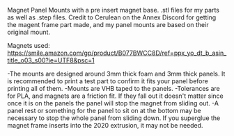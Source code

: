 Magnet Panel Mounts with a pre insert magnet base. .stl files for my parts as well as .step files. 
Credit to Cerulean on the Annex Discord for getting the magent frame part made, and my panel mounts are based on their original mount. 

Magnets used: https://smile.amazon.com/gp/product/B077BWCC8D/ref=ppx_yo_dt_b_asin_title_o03_s00?ie=UTF8&psc=1

-The mounts are designed around 3mm thick foam and 3mm thick panels. It is recommended to print a test part to confirm it fits your panel before printing all of them. 
-Mounts are VHB taped to the panels. 
-Tolerances are for PLA, and magnets are a friction fit. If they fall out it doesn't matter since once it is on the panels the panel will stop the magnet from sliding out. 
-A panel rest or something for the panel to sit on at the bottom may be necessary to stop the whole panel from sliding down. If you superglue the magnet frame inserts into the 2020 extrusion, it may not be needed. 